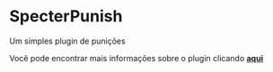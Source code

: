 # SpecterPunish
Um simples plugin de punições

Você pode encontrar mais informações sobre o plugin clicando [**aqui**](https://specterplugins.com/plugins/detalhes/SpecterPunish)
